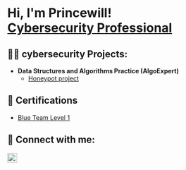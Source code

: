 <h1>Hi, I'm Princewill! <br/><a href="https://github.com/wil1a4"> <a href="https://www.linkedin.com/in/princewill-ezeh/">Cybersecurity Professional</a>

<h2>👨‍💻 cybersecurity Projects:</h2>

- <b>Data Structures and Algorithms Practice (AlgoExpert)</b>
  - [Honeypot project](https://github.com/joshmadakor1/Algorithms-Practice)


<h2>📄 Certifications</h2>

- [Blue Team Level 1 ](https://drive.google.com/file/d/17e3dfx1kQrMcgxIzqhsEiFDcDVY0mAc4/view?usp=sharing)

<h2> 🤳 Connect with me:</h2>


[<img align="left" alt="Princewill-ezeh | LinkedIn" width="22px" src="https://cdn.jsdelivr.net/npm/simple-icons@v3/icons/linkedin.svg" />][linkedin]



[linkedin]: https://www.linkedin.com/in/princewill-ezeh/

<!--
**joshmadakor1/joshmadakor1** is a ✨ _special_ ✨ repository because its `README.md` (this file) appears on your GitHub profile.

Here are some ideas to get you started:

- 🔭 I’m currently working on ...
- 🌱 I’m currently learning ...
- 👯 I’m looking to collaborate on ...
- 🤔 I’m looking for help with ...
- 💬 Ask me about ...
- 📫 How to reach me: ...
- 😄 Pronouns: ...
- ⚡ Fun fact: ...
